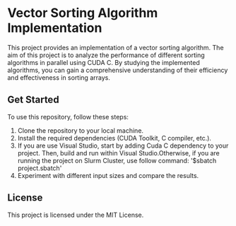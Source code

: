 # Vector Sorting Algorithm Implementation

This project provides an implementation of a vector sorting algorithm. The aim of this project is to analyze the performance of different sorting algorithms in parallel using CUDA C. By studying the implemented algorithms, you can gain a comprehensive understanding of their efficiency and effectiveness in sorting arrays.

## Get Started
To use this repository, follow these steps:

1. Clone the repository to your local machine.
2. Install the required dependencies (CUDA Toolkit, C compiler, etc.).
3. If you are use Visual Studio, start by adding Cuda C dependency to your project. Then, build and run within Visual Studio.Otherwise, if you are running the project on Slurm Cluster, use follow command: '$sbatch project.sbatch'
4. Experiment with different input sizes and compare the results.

## License
This project is licensed under the MIT License.

